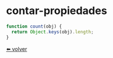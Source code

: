 # contar-propiedades

````js
function count(obj) {
  return Object.keys(obj).length;
}
````

[⬅️ volver](https://github.com/VictorHugoAguilar/javascript-interview-questions-explained/blob/main/theory/data-types/keys-values-entries/readme.md#contar-propiedades)
